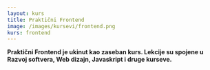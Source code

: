 ```yaml
---
layout: kurs
title: Praktični Frontend
image: /images/kursevi/frontend.png
kurs: frontend
---
```


**Praktični Frontend je ukinut kao zaseban kurs. Lekcije su spojene u Razvoj softvera, Web dizajn, Javaskript i druge kurseve.**

